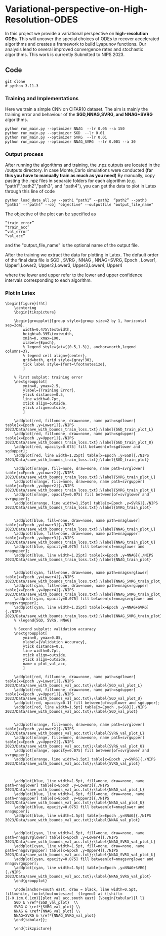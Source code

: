 # Variational-perspective-on-High-Resolution-ODES

In this project we provide a variational perspective on **high-resolution ODEs**. This will uncover the special choices of ODEs to recover accelerated algorithms and creates a framework to build Lyapunov functions. Our analysis lead to several improved convergence rates and stochastic algorithms. This work is currently Submitted to NIPS 2023.

## Code
```
git clone 
# python 3.11.3
```
### Training and Implementations
Here we train a simple CNN on CIFAR10 dataset. The aim is mainly the training error and behaviour of the **SGD,NNAG,SVRG, and NNAG+SVRG** algorithms.

```
python run_main.py --optimizer NNAG  --lr 0.05 --a 150
python run_main.py --optimizer SGD  --lr 0.01
python run_main.py --optimizer SVRG  --lr 0.01
python run_main.py --optimizer NNAG_SVRG  --lr 0.001 --a 30
```
### Output process
After running the algorithms and training, the .npz outputs are located in the /outputs directory. In case Monte_Carlo simulations were conducted **(for this you have to manually train as much as you need)** By manually, copy pasting the .npz files in separate folders for each algorithm (e.g. "path1","path2","path3", and "path4"), you can get the data to plot in Latex through this line of code
```
python load_data_all.py --path1 “path1” --path2  “path2” --path3 “path3” --"path4" --obj "objective" --outputfile "output_file_name"
```
The objective of the plot can be specified as
```
“train_error”
“train_acc”
“val_error”
“val_acc”
```
and the "output_file_name" is the optional name of the output file.

After the training we extract the data for plotting in Latex. The
default order of the final data file is SGD , SVRG ,  NNAG , NNAG+SVRG, Epoch , Lower1, Upper1,Lower2, Upper2,Lower3, Upper3,Lower4, Upper4

where the lower and upper refer to the lower and upper confidence intervals corresponding to each algorithm.
### Plot in Latex
```
\begin{figure}[!ht]
    \centering
    \begin{tikzpicture}
    
    \begin{groupplot}[group style={group size=2 by 1, horizontal sep=2cm},        
        width=0.475\textwidth, 
        height=0.395\textwidth,        
        xmin=0, xmax=100,        
        xlabel={Epoch},    
        % legend style={at={(0.5,1.3)}, anchor=north,legend columns=3},        
        % legend cell align={center},        
        grid=both, grid style={gray!30},        
        tick label style={font=\footnotesize}, 
        ]
    
    % First subplot: training error
    \nextgroupplot[
        ymin=0, ymax=2.5,
        ylabel={Training Error},
        ytick distance=0.5,
        line width=0.7pt,
        xtick align=outside,
        ytick align=outside,
        ]

    \addplot[red, fill=none, draw=none, name path=sgdlower] table[x=Epoch ,y=Lower1]{./NIPS 2023/Data/save_with_bounds_train_loss.txt};\label{SGD_train_plot_L}
    \addplot[red, fill=none, draw=none, name path=sgdupper] table[x=Epoch ,y=Upper1]{./NIPS 2023/Data/save_with_bounds_train_loss.txt};\label{SGD_train_plot_U}
    \addplot[red, opacity=0.075] fill between[of=sgdlower and sgdupper];
    \addplot[red, line width=1.25pt] table[x=Epoch ,y=SGD]{./NIPS 2023/Data/save_with_bounds_train_loss.txt};\label{SGD_train_plot}

    \addplot[orange, fill=none, draw=none, name path=svrglower] table[x=Epoch ,y=Lower2]{./NIPS 2023/Data/save_with_bounds_train_loss.txt};\label{SVRG_train_plot_L}
    \addplot[orange, fill=none, draw=none, name path=svrgupper] table[x=Epoch ,y=Upper2]{./NIPS 2023/Data/save_with_bounds_train_loss.txt};\label{SVRG_train_plot_U}
    \addplot[orange, opacity=0.075] fill between[of=svrglower and svrgupper];
    \addplot[orange, line width=1.25pt] table[x=Epoch ,y=SVRG]{./NIPS 2023/Data/save_with_bounds_train_loss.txt};\label{SVRG_train_plot}


    \addplot[blue, fill=none, draw=none, name path=nnaglower] table[x=Epoch ,y=Lower3]{./NIPS 2023/Data/save_with_bounds_train_loss.txt};\label{NNAG_train_plot_L}
    \addplot[blue, fill=none, draw=none, name path=nnagupper] table[x=Epoch ,y=Upper3]{./NIPS 2023/Data/save_with_bounds_train_loss.txt};\label{NNAG_train_plot_U}
    \addplot[blue, opacity=0.075] fill between[of=nnaglower and nnagupper];
    \addplot[blue, line width=1.25pt] table[x=Epoch ,y=NNAG]{./NIPS 2023/Data/save_with_bounds_train_loss.txt};\label{NNAG_train_plot}


    \addplot[cyan, fill=none, draw=none, name path=nnagsvrglower] table[x=Epoch ,y=Lower4]{./NIPS 2023/Data/save_with_bounds_train_loss.txt};\label{NNAG_SVRG_train_plot_L}
    \addplot[cyan, fill=none, draw=none, name path=nnagsvrgupper] table[x=Epoch ,y=Upper4]{./NIPS 2023/Data/save_with_bounds_train_loss.txt};\label{NNAG_SVRG_train_plot_U}
    \addplot[cyan, opacity=0.075] fill between[of=nnagsvrglower and nnagsvrgupper];
    \addplot[cyan, line width=1.25pt] table[x=Epoch ,y=NNAG+SVRG]{./NIPS 2023/Data/save_with_bounds_train_loss.txt};\label{NNAG_SVRG_train_plot}
    % \legend{SGD, SVRG, NNAG}
    
    % Second subplot: validation accuracy
    \nextgroupplot[
        ymin=0, ymax=0.85,    
        ylabel={Validation Accuracy},    
        ytick distance=0.1,
        line width=0.7pt,
        xtick align=outside,
        ytick align=outside,
        name = plot_val_acc,
        ]
        
    \addplot[red, fill=none, draw=none, name path=sgdlower] table[x=Epoch ,y=Lower1]{./NIPS 2023/Data/save_with_bounds_val_acc.txt};\label{SGD_val_plot_L}
    \addplot[red, fill=none, draw=none, name path=sgdupper] table[x=Epoch ,y=Upper1]{./NIPS 2023/Data/save_with_bounds_val_acc.txt};\label{SGD_val_plot_U}
    \addplot[red, opacity=0.1] fill between[of=sgdlower and sgdupper];
    \addplot[red, line width=1.5pt] table[x=Epoch ,y=SGD]{./NIPS 2023/Data/save_with_bounds_val_acc.txt};\label{SGD_val_plot}


    \addplot[orange, fill=none, draw=none, name path=svrglower] table[x=Epoch ,y=Lower2]{./NIPS 2023/Data/save_with_bounds_val_acc.txt};\label{SVRG_val_plot_L}               
    \addplot[orange, fill=none, draw=none, name path=svrgupper] table[x=Epoch ,y=Upper2]{./NIPS 2023/Data/save_with_bounds_val_acc.txt};\label{SVRG_val_plot_U}
    \addplot[orange, opacity=0.075] fill between[of=svrglower and svrgupper];
    \addplot[orange, line width=1.5pt] table[x=Epoch ,y=SVRG]{./NIPS 2023/Data/save_with_bounds_val_acc.txt};\label{SVRG_val_plot}           



    \addplot[blue, line width=1.5pt, fill=none, draw=none, name path=nnaglower] table[x=Epoch ,y=Lower3]{./NIPS 2023/Data/save_with_bounds_val_acc.txt};\label{NNAG_val_plot_L}
    \addplot[blue, line width=1.5pt, fill=none, draw=none, name path=nnagupper] table[x=Epoch ,y=Upper3]{./NIPS 2023/Data/save_with_bounds_val_acc.txt};\label{NNAG_val_plot_U}
    \addplot[blue, opacity=0.075] fill between[of=nnaglower and nnagupper];
    \addplot[blue, line width=1.5pt] table[x=Epoch ,y=NNAG]{./NIPS 2023/Data/save_with_bounds_val_acc.txt};\label{NNAG_val_plot}


    \addplot[cyan, line width=1.5pt, fill=none, draw=none, name path=nnagsvrglower] table[x=Epoch ,y=Lower4]{./NIPS 2023/Data/save_with_bounds_val_acc.txt};\label{NNAG_SVRG_val_plot_L}
    \addplot[cyan, line width=1.5pt, fill=none, draw=none, name path=nnagsvrgupper] table[x=Epoch ,y=Upper4]{./NIPS 2023/Data/save_with_bounds_val_acc.txt};\label{NNAG_SVRG_val_plot_U}
    \addplot[cyan, opacity=0.075] fill between[of=nnagsvrglower and nnagsvrgupper];
    \addplot[cyan, line width=1.5pt] table[x=Epoch ,y=NNAG+SVRG]{./NIPS 2023/Data/save_with_bounds_val_acc.txt};\label{NNAG_SVRG_val_plot}
    \end{groupplot}
    
    \node[anchor=south east, draw = black, line width=0.5pt, fill=white, font=\footnotesize]  (legend) at ([shift={(-0.1cm,0.1cm)}]plot_val_acc.south east) {\begin{tabular}{l l}
    SGD & \ref*{SGD_val_plot}  \\
    SVRG & \ref*{SVRG_val_plot} \\
    NNAG & \ref*{NNAG_val_plot} \\
    NNAG+SVRG & \ref*{NNAG_SVRG_val_plot}
    \end{tabular}};

    \end{tikzpicture}
```
